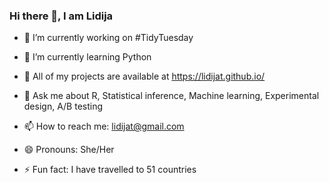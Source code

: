 ### Hi there 👋, I am Lidija


- 🔭 I’m currently working on #TidyTuesday

- 🌱 I’m currently learning Python

- 👯 All of my projects are available at https://lidijat.github.io/

- 💬 Ask me about R, Statistical inference, Machine learning, Experimental design, A/B testing

- 📫 How to reach me: lidijat@gmail.com

- 😄 Pronouns: She/Her

- ⚡ Fun fact: I have travelled to 51 countries

